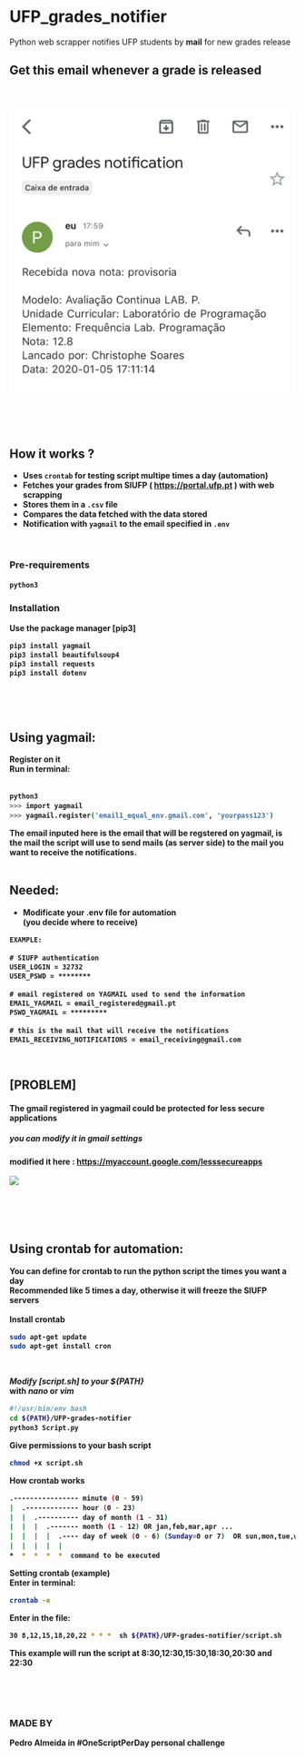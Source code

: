 # UFP_grades_notifier


Python web scrapper notifies UFP students by **mail** for new grades release 

## Get this email whenever a grade is released
<br>

![](https://github.com/PedroAlmeidacode/UFP-grades-notifier/blob/master/IMG_2968.PNG)




<br><br><br><b>
## How it works ?
- Uses ``crontab`` for testing script multipe times a day (automation)
- Fetches your grades from SIUFP  ( https://portal.ufp.pt )  with web scrapping
- Stores them in a ``.csv`` file
- Compares the data fetched with the data stored 
- Notification with ``yagmail`` to the email specified in ``.env``

<br>

### Pre-requirements
``python3``


### Installation

Use the package manager [pip3]
```shell
pip3 install yagmail
pip3 install beautifulsoup4 
pip3 install requests
pip3 install dotenv
```
<br><br><br>


## Using yagmail:
Register on it
<br>
**Run in terminal:**
```bash

python3
>>> import yagmail
>>> yagmail.register('email1_equal_env.gmail.com', 'yourpass123')
```
The email inputed here is the email that will be regstered on yagmail,
is the mail the script will use to send mails (as server side) to the mail 
you want to receive the notifications. 
<br><br>
## Needed:
- Modificate your **.env** file for automation<br>
 (you decide where to receive)
 ```.env
EXAMPLE:

# SIUFP authentication
USER_LOGIN = 32732
USER_PSWD = ********

# email registered on YAGMAIL used to send the information
EMAIL_YAGMAIL = email_registered@gmail.pt
PSWD_YAGMAIL = *********

# this is the mail that will receive the notifications
EMAIL_RECEIVING_NOTIFICATIONS = email_receiving@gmail.com
```

<br>

## [PROBLEM]
#### The gmail registered in yagmail could be protected for less secure applications<br>
##### you can modify it in gmail settings
modified it here :  https://myaccount.google.com/lesssecureapps
<br><br>
![](https://github.com/PedroAlmeidacode/UFP-grades-notifier/blob/master/Captura%20de%20ecr%C3%A3%20de%202020-04-29%2022-03-45.png)
<br><br>
<br><br><br>

## Using crontab for automation:
You can define for crontab to run the python script the times you want a day<br>
Recommended like 5 times a day, otherwise it will freeze the SIUFP servers
<br><br>
**Install crontab**
```bash
sudo apt-get update
sudo apt-get install cron
```
<br>

***Modify [script.sh] to your  ${PATH}***<br>
with _nano_ or _vim_<br>
```bash
#!/usr/bin/env bash
cd ${PATH}/UFP-grades-notifier
python3 Script.py
```

**Give permissions to your bash script**
```bash
chmod +x script.sh
```

**How crontab works**

```bash
.---------------- minute (0 - 59) 
|  .------------- hour (0 - 23)
|  |  .---------- day of month (1 - 31)
|  |  |  .------- month (1 - 12) OR jan,feb,mar,apr ... 
|  |  |  |  .---- day of week (0 - 6) (Sunday=0 or 7)  OR sun,mon,tue,wed,thu,fri,sat 
|  |  |  |  |
*  *  *  *  *  command to be executed
```

**Setting crontab (example)**<br>
Enter in terminal:<br>
```bash
crontab -e
```
Enter in the file:<br>
```bash
30 8,12,15,18,20,22 * * *  sh ${PATH}/UFP-grades-notifier/script.sh
```
**This example will run the script at 8:30,12:30,15:30,18:30,20:30 and 22:30**



<br><br><br><b>
### MADE BY 
Pedro Almeida
in #OneScriptPerDay personal challenge 


